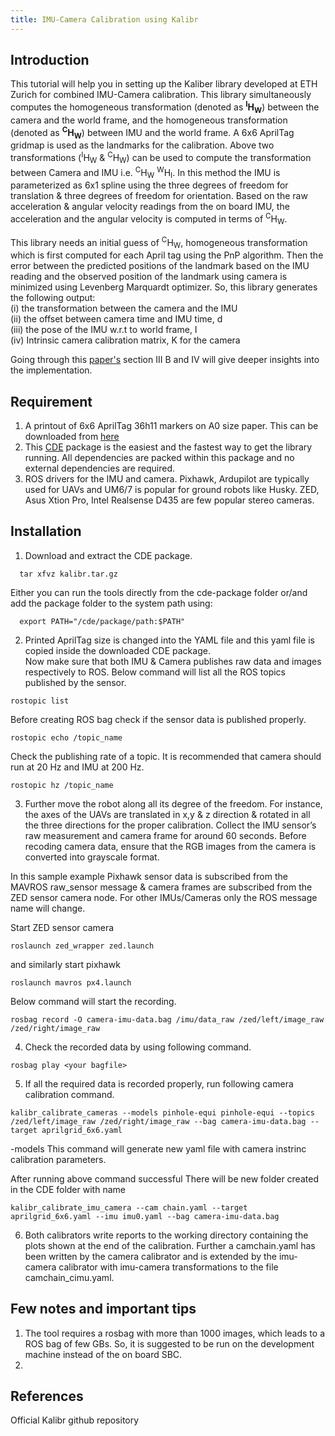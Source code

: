 ```yaml
---
title: IMU-Camera Calibration using Kalibr
---
```


## Introduction
This tutorial will help you in setting up the Kaliber library developed at ETH Zurich for combined IMU-Camera calibration. This library simultaneously computes the homogeneous transformation (denoted as **<sup>I</sup>H<sub>W</sub>**) between the camera and the world frame, and the homogeneous transformation (denoted as **<sup>C</sup>H<sub>W</sub>**) between IMU and the world frame. A 6x6 AprilTag gridmap is used as the landmarks for the calibration.
Above two transformations (<sup>I</sup>H<sub>W</sub> & <sup>C</sup>H<sub>W</sub>) can be used to compute the transformation between Camera and IMU i.e. <sup>C</sup>H<sub>W</sub> <sup>W</sup>H<sub>I</sub>. In this method the IMU is parameterized as 6x1 spline using the three degrees of freedom for translation & three degrees of freedom for orientation. Based on the raw acceleration & angular velocity readings from the on board IMU, the acceleration and the angular velocity is computed in terms of <sup>C</sup>H<sub>W</sub>.

This library needs an initial guess of <sup>C</sup>H<sub>W</sub>, homogeneous transformation which is first computed for each April tag using the PnP algorithm. Then the error between the predicted positions of the landmark based on the IMU reading and the observed position of the landmark using camera is minimized using Levenberg Marquardt optimizer. So, this library generates the following output: <br/>
(i) the transformation between the camera and the IMU <br/>
(ii) the offset between camera time and IMU time, d <br/>
(iii) the pose of the IMU w.r.t to world frame, I <br/>
(iv) Intrinsic camera calibration matrix, K for the camera <br/>

Going through this [paper's](https://furgalep.github.io/bib/furgale_iros13.pdf) section III B and IV will give deeper insights into the implementation.

## Requirement
1. A printout of 6x6 AprilTag 36h11 markers on A0 size paper. This can be downloaded from [here](https://drive.google.com/file/d/0B0T1sizOvRsUdjFJem9mQXdiMTQ/edit)
2. This [CDE](https://drive.google.com/file/d/0B0T1sizOvRsUVDBVclJCQVJzTFk/edit) package is the easiest and the fastest way to get the library running. All dependencies are packed within this package and no external dependencies are required.
3. ROS drivers for the IMU and camera. Pixhawk, Ardupilot are typically used for UAVs and UM6/7 is popular for ground robots like Husky. ZED, Asus Xtion Pro, Intel Realsense D435 are few popular stereo cameras.

## Installation
1. Download and extract the CDE package.
```
  tar xfvz kalibr.tar.gz
```
  Either you can run the tools directly from the cde-package folder or/and add the package folder to the system path using:
```
  export PATH="/cde/package/path:$PATH"
```
2. Printed AprilTag size is changed into the YAML file and this yaml file is copied inside the downloaded CDE package. <br/> Now make sure that both IMU & Camera publishes raw data and images respectively to ROS. Below command will list all the ROS topics published by the sensor.
```
rostopic list
```
Before creating ROS bag check if the sensor data is published properly.
```
rostopic echo /topic_name
```
Check the publishing rate of a topic. It is recommended that camera should run at 20 Hz and IMU at 200 Hz.
```
rostopic hz /topic_name
```
3. Further move the robot along all its degree of the freedom. For instance, the axes of the UAVs are translated in x,y & z direction & rotated in all the three directions for the proper calibration. Collect the IMU sensor’s raw measurement and camera frame for around 60 seconds. Before recoding camera data, ensure that the RGB images from the camera is converted into grayscale format. 

In this sample example Pixhawk sensor data is subscribed from the MAVROS raw_sensor message & camera frames are subscribed from the ZED sensor camera node. For other IMUs/Cameras only the ROS message name will change.

Start ZED sensor camera
```
roslaunch zed_wrapper zed.launch
```
and similarly start pixhawk
```
roslaunch mavros px4.launch
```
Below command will start the recording.
```
rosbag record -O camera-imu-data.bag /imu/data_raw /zed/left/image_raw /zed/right/image_raw
```
4. Check the recorded data by using following command.
```
rosbag play <your bagfile>
```
5. If all the required data is recorded properly, run following camera calibration command.
```
kalibr_calibrate_cameras --models pinhole-equi pinhole-equi --topics /zed/left/image_raw /zed/right/image_raw --bag camera-imu-data.bag --target aprilgrid_6x6.yaml
```
-models 
This command will generate new yaml file with camera instrinc calibration parameters.

After running above command successful There will be new folder created in the CDE folder with name 
```
kalibr_calibrate_imu_camera --cam chain.yaml --target aprilgrid_6x6.yaml --imu imu0.yaml --bag camera-imu-data.bag
```
6. Both calibrators write reports to the working directory containing the plots shown at the end of the calibration. Further a camchain.yaml has been written by the camera calibrator and is extended by the imu-camera calibrator with imu-camera transformations to the file camchain_cimu.yaml. 

## Few notes and important tips
1. The tool requires a rosbag with more than 1000 images, which leads to a ROS bag of few GBs. So, it is suggested to be run on the development machine instead of the on board SBC.
2. 

## References
Official Kalibr github repository
